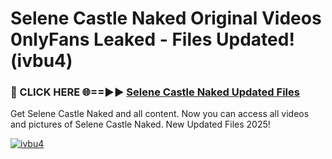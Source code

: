 # Selene Castle Naked Original Videos 0nlyFans Leaked - Files Updated! (ivbu4)

<h3>🔴 CLICK HERE 🌐==►► <a href="https://tinyurl.com/up5wt9bj" rel="nofollow">Selene Castle Naked Updated Files</a></h3>

Get Selene Castle Naked and all content. Now you can access all videos and pictures of Selene Castle Naked. New Updated Files 2025!

[![ivbu4](https://i.imgur.com/ABiUzMV.gif)](https://tinyurl.com/up5wt9bj)
